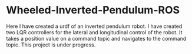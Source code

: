 # Wheeled-Inverted-Pendulum-ROS

Here I have created a urdf of an inverted pendulum robot. I have created two LQR controllers for the lateral and longitudinal control of the robot. It takes a position value on a command topic and navigates to the command topic. This project is under progress.
